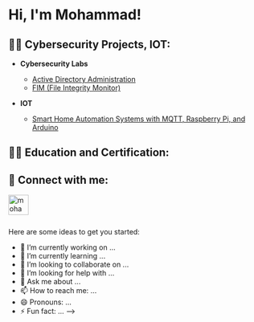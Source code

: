 <h1>Hi, I'm Mohammad! </h1>

<h2>👨‍💻 Cybersecurity Projects, IOT:</h2>

- <b>Cybersecurity Labs</b>

  - [Active Directory Administration](https://github.com/Mhdheidari/ActiveDirectoryLab)
  - [FIM (File Integrity Monitor)](https://github.com/Mhdheidari/FIM-Hashing-Email)
    
- <b>IOT</b>
  - [Smart Home Automation Systems with MQTT, Raspberry Pi, and Arduino ](https://github.com/joshmadakor1/Algorithms-Practice)
 
<h2>👨‍💻 Education and Certification:</h2>

<h2> 🤳 Connect with me:</h2>

[<img align="left" alt="mohammad-heidari | LinkedIn" width="40px" src="https://cdn.jsdelivr.net/npm/simple-icons@v3/icons/linkedin.svg" />][linkedin]

[linkedin]: https://www.linkedin.com/in/mohammad-heidari/

  <br /><br /><br />

Here are some ideas to get you started:

- 🔭 I’m currently working on ...
- 🌱 I’m currently learning ...
- 👯 I’m looking to collaborate on ...
- 🤔 I’m looking for help with ...
- 💬 Ask me about ...
- 📫 How to reach me: ...
- 😄 Pronouns: ...
- ⚡ Fun fact: ...
-->
